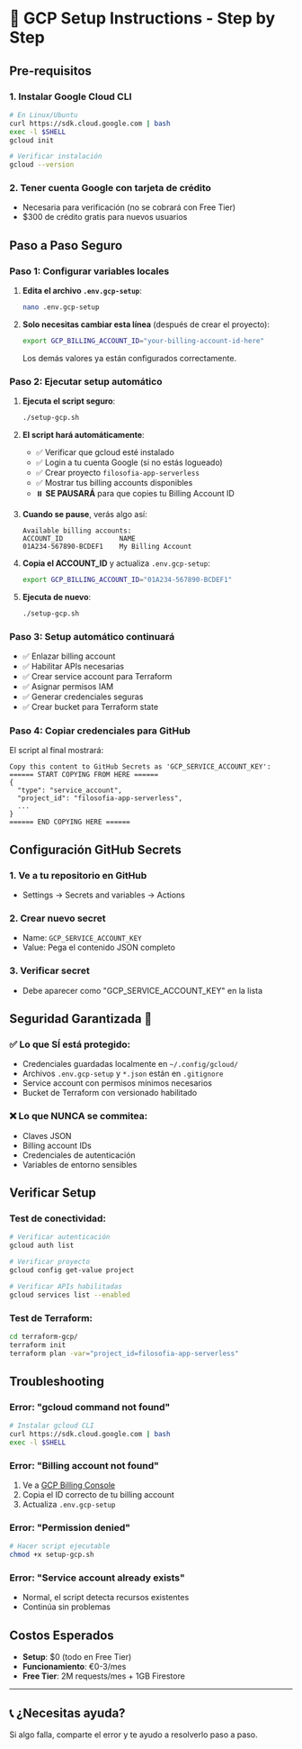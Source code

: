 # 🚀 GCP Setup Instructions - Step by Step

## Pre-requisitos

### 1. **Instalar Google Cloud CLI**
```bash
# En Linux/Ubuntu
curl https://sdk.cloud.google.com | bash
exec -l $SHELL
gcloud init

# Verificar instalación
gcloud --version
```

### 2. **Tener cuenta Google con tarjeta de crédito**
- Necesaria para verificación (no se cobrará con Free Tier)
- $300 de crédito gratis para nuevos usuarios

## Paso a Paso Seguro

### **Paso 1: Configurar variables locales**

1. **Edita el archivo `.env.gcp-setup`**:
   ```bash
   nano .env.gcp-setup
   ```

2. **Solo necesitas cambiar esta línea** (después de crear el proyecto):
   ```bash
   export GCP_BILLING_ACCOUNT_ID="your-billing-account-id-here"
   ```
   Los demás valores ya están configurados correctamente.

### **Paso 2: Ejecutar setup automático**

1. **Ejecuta el script seguro**:
   ```bash
   ./setup-gcp.sh
   ```

2. **El script hará automáticamente**:
   - ✅ Verificar que gcloud esté instalado
   - ✅ Login a tu cuenta Google (si no estás logueado)
   - ✅ Crear proyecto `filosofia-app-serverless`
   - ✅ Mostrar tus billing accounts disponibles
   - ⏸️  **SE PAUSARÁ** para que copies tu Billing Account ID

3. **Cuando se pause**, verás algo así:
   ```
   Available billing accounts:
   ACCOUNT_ID              NAME
   01A234-567890-BCDEF1    My Billing Account
   ```
   
4. **Copia el ACCOUNT_ID** y actualiza `.env.gcp-setup`:
   ```bash
   export GCP_BILLING_ACCOUNT_ID="01A234-567890-BCDEF1"
   ```

5. **Ejecuta de nuevo**:
   ```bash
   ./setup-gcp.sh
   ```

### **Paso 3: Setup automático continuará**
- ✅ Enlazar billing account
- ✅ Habilitar APIs necesarias
- ✅ Crear service account para Terraform
- ✅ Asignar permisos IAM
- ✅ Generar credenciales seguras
- ✅ Crear bucket para Terraform state

### **Paso 4: Copiar credenciales para GitHub**

El script al final mostrará:
```
Copy this content to GitHub Secrets as 'GCP_SERVICE_ACCOUNT_KEY':
====== START COPYING FROM HERE ======
{
  "type": "service_account",
  "project_id": "filosofia-app-serverless",
  ...
}
====== END COPYING HERE ======
```

## Configuración GitHub Secrets

### 1. **Ve a tu repositorio en GitHub**
   - Settings → Secrets and variables → Actions

### 2. **Crear nuevo secret**
   - Name: `GCP_SERVICE_ACCOUNT_KEY`
   - Value: Pega el contenido JSON completo

### 3. **Verificar secret**
   - Debe aparecer como "GCP_SERVICE_ACCOUNT_KEY" en la lista

## Seguridad Garantizada 🔐

### ✅ **Lo que SÍ está protegido:**
- Credenciales guardadas localmente en `~/.config/gcloud/`
- Archivos `.env.gcp-setup` y `*.json` están en `.gitignore`
- Service account con permisos mínimos necesarios
- Bucket de Terraform con versionado habilitado

### ❌ **Lo que NUNCA se commitea:**
- Claves JSON
- Billing account IDs
- Credenciales de autenticación
- Variables de entorno sensibles

## Verificar Setup

### **Test de conectividad:**
```bash
# Verificar autenticación
gcloud auth list

# Verificar proyecto
gcloud config get-value project

# Verificar APIs habilitadas
gcloud services list --enabled
```

### **Test de Terraform:**
```bash
cd terraform-gcp/
terraform init
terraform plan -var="project_id=filosofia-app-serverless"
```

## Troubleshooting

### **Error: "gcloud command not found"**
```bash
# Instalar gcloud CLI
curl https://sdk.cloud.google.com | bash
exec -l $SHELL
```

### **Error: "Billing account not found"**
1. Ve a [GCP Billing Console](https://console.cloud.google.com/billing)
2. Copia el ID correcto de tu billing account
3. Actualiza `.env.gcp-setup`

### **Error: "Permission denied"**
```bash
# Hacer script ejecutable
chmod +x setup-gcp.sh
```

### **Error: "Service account already exists"**
- Normal, el script detecta recursos existentes
- Continúa sin problemas

## Costos Esperados

- **Setup**: $0 (todo en Free Tier)
- **Funcionamiento**: €0-3/mes
- **Free Tier**: 2M requests/mes + 1GB Firestore

---

## 📞 ¿Necesitas ayuda?

Si algo falla, comparte el error y te ayudo a resolverlo paso a paso.